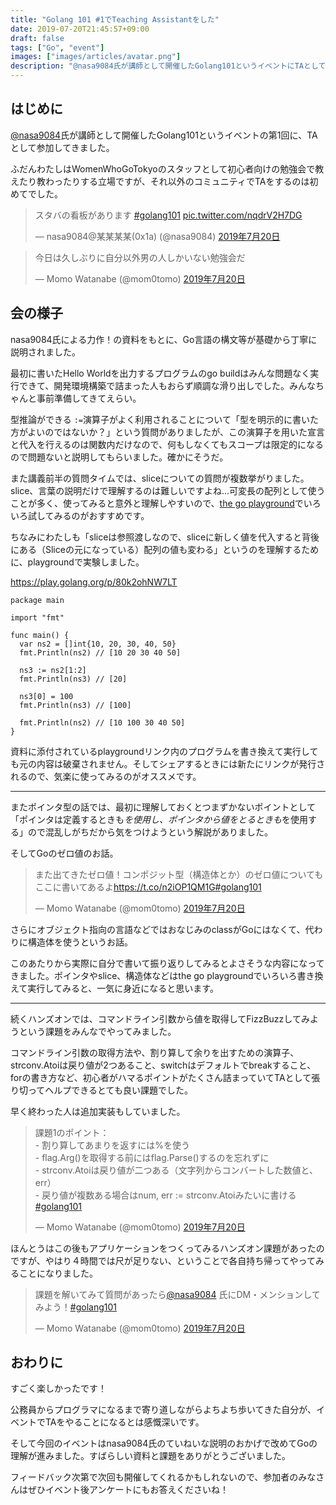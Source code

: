 ```yaml
---
title: "Golang 101 #1でTeaching Assistantをした"
date: 2019-07-20T21:45:57+09:00
draft: false
tags: ["Go", "event"]
images: ["images/articles/avatar.png"]
description: "@nasa9084氏が講師として開催したGolang101というイベントにTAとして参加してきました。ふだんWomenWhoGoTokyoのスタッフとして初心者向けの勉強会のスタッフをしていますが、それ以外のコミュニティでTAをするのは初めてだったので、勉強になりました。"
---
```

## はじめに
[@nasa9084](https://twitter.com/nasa9084)氏が講師として開催したGolang101というイベントの第1回に、TAとして参加してきました。

ふだんわたしはWomenWhoGoTokyoのスタッフとして初心者向けの勉強会で教えたり教わったりする立場ですが、それ以外のコミュニティでTAをするのは初めてでした。

<blockquote class="twitter-tweet" data-lang="ja"><p lang="ja" dir="ltr">スタバの看板があります <a href="https://twitter.com/hashtag/golang101?src=hash&amp;ref_src=twsrc%5Etfw">#golang101</a> <a href="https://t.co/nqdrV2H7DG">pic.twitter.com/nqdrV2H7DG</a></p>&mdash; nasa9084@某某某某(0x1a) (@nasa9084) <a href="https://twitter.com/nasa9084/status/1152416589146288128?ref_src=twsrc%5Etfw">2019年7月20日</a></blockquote>
<script async src="https://platform.twitter.com/widgets.js" charset="utf-8"></script>


<blockquote class="twitter-tweet" data-lang="ja"><p lang="ja" dir="ltr">今日は久しぶりに自分以外男の人しかいない勉強会だ</p>&mdash; Momo Watanabe (@mom0tomo) <a href="https://twitter.com/mom0tomo/status/1152437873838137349?ref_src=twsrc%5Etfw">2019年7月20日</a></blockquote>
<script async src="https://platform.twitter.com/widgets.js" charset="utf-8"></script>

## 会の様子
nasa9084氏による力作！の資料をもとに、Go言語の構文等が基礎から丁寧に説明されました。

最初に書いたHello Worldを出力するプログラムのgo buildはみんな問題なく実行できて、開発環境構築で詰まった人もおらず順調な滑り出しでした。みんなちゃんと事前準備してきてえらい。


型推論ができる `:=`演算子がよく利用されることについて「型を明示的に書いた方がよいのではないか？」という質問がありましたが、この演算子を用いた宣言と代入を行えるのは関数内だけなので、何もしなくてもスコープは限定的になるので問題ないと説明してもらいました。確かにそうだ。

また講義前半の質問タイムでは、sliceについての質問が複数挙がりました。slice、言葉の説明だけで理解するのは難しいですよね...可変長の配列として使うことが多く、使ってみると意外と理解しやすいので、[the go playground](https://play.golang.org/)でいろいろ試してみるのがおすすめです。

ちなみにわたしも「sliceは参照渡しなので、sliceに新しく値を代入すると背後にある（Sliceの元になっている）配列の値も変わる」というのを理解するために、playgroundで実験しました。

https://play.golang.org/p/80k2ohNW7LT
```
package main

import "fmt"

func main() {
  var ns2 = []int{10, 20, 30, 40, 50}
  fmt.Println(ns2) // [10 20 30 40 50]

  ns3 := ns2[1:2]
  fmt.Println(ns3) // [20]
  
  ns3[0] = 100
  fmt.Println(ns3) // [100]
  
  fmt.Println(ns2) // [10 100 30 40 50]
}
```

資料に添付されているplaygroundリンク内のプログラムを書き換えて実行しても元の内容は破棄されません。そしてシェアするときには新たにリンクが発行されるので、気楽に使ってみるのがオススメです。

***

またポインタ型の話では、最初に理解しておくとつまずかないポイントとして「ポインタは定義するときも*を使用し、ポインタから値をとるときも*を使用する」ので混乱しがちだから気をつけようという解説がありました。

そしてGoのゼロ値のお話。

<blockquote class="twitter-tweet" data-lang="ja"><p lang="ja" dir="ltr">また出てきたゼロ値！コンポジット型（構造体とか）のゼロ値についてもここに書いてあるよ<a href="https://t.co/n2iOP1QM1G">https://t.co/n2iOP1QM1G</a><a href="https://twitter.com/hashtag/golang101?src=hash&amp;ref_src=twsrc%5Etfw">#golang101</a></p>&mdash; Momo Watanabe (@mom0tomo) <a href="https://twitter.com/mom0tomo/status/1152456089746591745?ref_src=twsrc%5Etfw">2019年7月20日</a></blockquote>
<script async src="https://platform.twitter.com/widgets.js" charset="utf-8"></script>

さらにオブジェクト指向の言語などではおなじみのclassがGoにはなくて、代わりに構造体を使うというお話。

このあたりから実際に自分で書いて振り返りしてみるとよさそうな内容になってきました。ポインタやslice、構造体などはthe go playgroundでいろいろ書き換えて実行してみると、一気に身近になると思います。

***

続くハンズオンでは、コマンドライン引数から値を取得してFizzBuzzしてみようという課題をみんなでやってみました。

コマンドライン引数の取得方法や、割り算して余りを出すための演算子、strconv.Atoiは戻り値が2つあること、switchはデフォルトでbreakすること、forの書き方など、初心者がハマるポイントがたくさん詰まっていてTAとして張り切ってヘルプできるとても良い課題でした。

早く終わった人は追加実装もしていました。

<blockquote class="twitter-tweet" data-lang="ja"><p lang="ja" dir="ltr">課題1のポイント：<br>- 割り算してあまりを返すには%を使う<br>- flag.Arg()を取得する前にはflag.Parse()するのを忘れずに<br>- strconv.Atoiは戻り値が二つある（文字列からコンバートした数値と、err）<br>- 戻り値が複数ある場合はnum, err := strconv.Atoiみたいに書ける<br>  <a href="https://twitter.com/hashtag/golang101?src=hash&amp;ref_src=twsrc%5Etfw">#golang101</a></p>&mdash; Momo Watanabe (@mom0tomo) <a href="https://twitter.com/mom0tomo/status/1152486283605762048?ref_src=twsrc%5Etfw">2019年7月20日</a></blockquote>
<script async src="https://platform.twitter.com/widgets.js" charset="utf-8"></script>

ほんとうはこの後もアプリケーションをつくってみるハンズオン課題があったのですが、やはり４時間では尺が足りない、ということで各自持ち帰ってやってみることになりました。

<blockquote class="twitter-tweet" data-lang="ja"><p lang="ja" dir="ltr">課題を解いてみて質問があったら<a href="https://twitter.com/nasa9084?ref_src=twsrc%5Etfw">@nasa9084</a> 氏にDM・メンションしてみよう！<a href="https://twitter.com/hashtag/golang101?src=hash&amp;ref_src=twsrc%5Etfw">#golang101</a></p>&mdash; Momo Watanabe (@mom0tomo) <a href="https://twitter.com/mom0tomo/status/1152494188442734592?ref_src=twsrc%5Etfw">2019年7月20日</a></blockquote>
<script async src="https://platform.twitter.com/widgets.js" charset="utf-8"></script>

## おわりに
すごく楽しかったです！

公務員からプログラマになるまで寄り道しながらよちよち歩いてきた自分が、イベントでTAをやることになるとは感慨深いです。

そして今回のイベントはnasa9084氏のていねいな説明のおかげで改めてGoの理解が進みました。すばらしい資料と課題をありがとうございました。

フィードバック次第で次回も開催してくれるかもしれないので、参加者のみなさんはぜひイベント後アンケートにもお答えくださいね！

